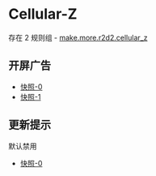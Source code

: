 # Cellular-Z

存在 2 规则组 - [make.more.r2d2.cellular_z](/src/apps/make.more.r2d2.cellular_z.ts)

## 开屏广告

- [快照-0](https://i.gkd.li/i/13987038)
- [快照-1](https://i.gkd.li/i/13978978)

## 更新提示

默认禁用

- [快照-0](https://i.gkd.li/i/13608563)
